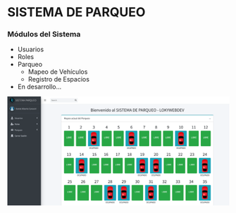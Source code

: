 # SISTEMA DE PARQUEO

### Módulos del Sistema

- Usuarios
- Roles
- Parqueo
    - Mapeo de Vehículos
    - Registro de Espacios
- En desarrollo... 

![preview img](/preview.png)